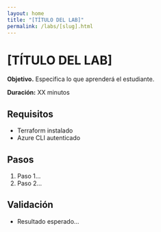 ```yaml
---
layout: home
title: "[TÍTULO DEL LAB]"
permalink: /labs/[slug].html
---
```


# [TÍTULO DEL LAB]

**Objetivo.** Especifica lo que aprenderá el estudiante.

**Duración:** XX minutos

## Requisitos
- Terraform instalado
- Azure CLI autenticado

## Pasos
1. Paso 1…
2. Paso 2…

## Validación
- Resultado esperado…
